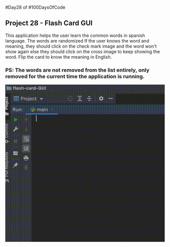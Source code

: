 #Day28 of #100DaysOfCode


## Project 28 - Flash Card GUI
This application helps the user learn the common words in spanish language. The words are randomized
If the user knows the word and meaning, they should click on the check mark image and the word won't show again
else they should click on the cross image to keep showing the word. Flip the card to know the meaning in English.

### PS: The words are not removed from the list entirely, only removed for the current time the application is running.

![Demo](https://github.com/A3AJAGBE/flash-card-GUI/blob/main/flask_card.gif)
